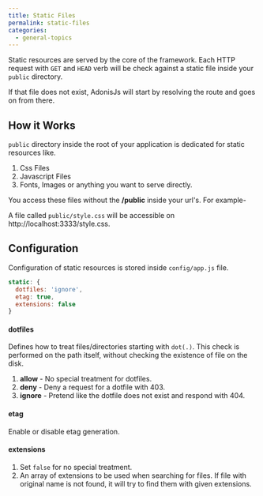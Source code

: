 ```yaml
---
title: Static Files
permalink: static-files
categories:
  - general-topics
---
```


Static resources are served by the core of the framework. Each HTTP request with `GET` and `HEAD` verb will be check against a static file inside your `public` directory.

If that file does not exist, AdonisJs will start by resolving the route and goes on from there.

## How it Works

`public` directory inside the root of your application is dedicated for static resources like.

1. Css Files
2. Javascript Files
3. Fonts, Images or anything you want to serve directly.

You access these files without the **/public** inside your url's. For example-

A file called `public/style.css` will be accessible on http://localhost:3333/style.css.

## Configuration

Configuration of static resources is stored inside `config/app.js` file.

```javascript
static: {
  dotfiles: 'ignore',
  etag: true,
  extensions: false
}
```

#### dotfiles

Defines how to treat files/directories starting with `dot(.)`. This check is performed on the path itself, without checking the existence of file on the disk.

1. **allow** - No special treatment for dotfiles.
2. **deny** - Deny a request for a dotfile with 403.
3. **ignore** - Pretend like the dotfile does not exist and respond with 404.

#### etag

Enable or disable etag generation.

#### extensions

1. Set `false` for no special treatment.
2. An array of extensions to be used when searching for files. If file with original name is not found, it will try to find them with given extensions.

